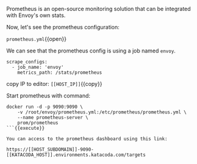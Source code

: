 Prometheus is an open-source monitoring solution that can be integrated with Envoy's own stats.

Now, let's see the prometheus configuration:

`prometheus.yml`{{open}}

We can see that the prometheus config is using a job named  `envoy`.

```
scrape_configs:
  - job_name: 'envoy'
    metrics_path: /stats/prometheus
```

copy IP to editor:
`[[HOST_IP]]`{{copy}}

Start prometheus with command:

```
docker run -d -p 9090:9090 \
    -v /root/envoy/prometheus.yml:/etc/prometheus/prometheus.yml \
    --name prometheus-server \
    prom/prometheus
```{{execute}}

You can access to the prometheus dashboard using this link:

https://[[HOST_SUBDOMAIN]]-9090-[[KATACODA_HOST]].environments.katacoda.com/targets
